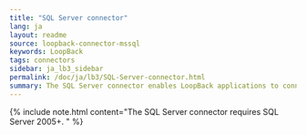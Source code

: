 ```yaml
---
title: "SQL Server connector"
lang: ja
layout: readme
source: loopback-connector-mssql
keywords: LoopBack
tags: connectors
sidebar: ja_lb3_sidebar
permalink: /doc/ja/lb3/SQL-Server-connector.html
summary: The SQL Server connector enables LoopBack applications to connect to Microsoft SQL Server data sources.
---
```


{% include note.html content="The SQL Server connector requires SQL Server 2005+.
" %}
